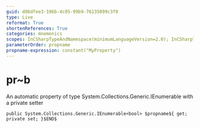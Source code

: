 ```yaml
---
guid: d86dfee3-196b-4c05-99b9-76135099c3f0
type: Live
reformat: True
shortenReferences: True
categories: mnemonics
scopes: InCSharpTypeAndNamespace(minimumLanguageVersion=2.0); InCSharpTypeMember(minimumLanguageVersion=2.0)
parameterOrder: propname
propname-expression: constant("MyProperty")
---
```


# pr~b

An automatic property of type System.Collections.Generic.IEnumerable<bool> with a private setter

```
public System.Collections.Generic.IEnumerable<bool> $propname${ get; private set; }$END$
```

